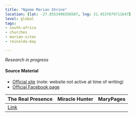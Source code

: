 ```yaml
---
title: "Ngome Marian Shrine"
location: {lat: -27.8553490356507, lng: 31.4537879711647}
level: global
tags:
- south-africa
- churches
- marian-sites
- reinolda-may

---
```



_Research in progress_

#### Source Material

* [Official site](http://www.ngome.co.za/) (note: website not active at time of writing)
* [Official Facebook page](https://www.facebook.com/ngomemarianshrine/)


| The Real Presence | Miracle Hunter | MaryPages |
| --- | --- | --- |
| [Link](http://www.therealpresence.org/eucharst/misc/BVM/124_NGOME_140x96.pdf) |  |  |





